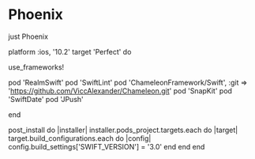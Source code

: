 # Phoenix
just Phoenix


platform :ios, '10.2'
target 'Perfect' do

use_frameworks!

  pod 'RealmSwift'
  pod 'SwiftLint'
  pod 'ChameleonFramework/Swift', :git => 'https://github.com/ViccAlexander/Chameleon.git'
  pod 'SnapKit'
  pod 'SwiftDate'
  pod 'JPush'

end

post_install do |installer|
  installer.pods_project.targets.each do |target|
    target.build_configurations.each do |config|
      config.build_settings['SWIFT_VERSION'] = '3.0'
    end
  end
end
